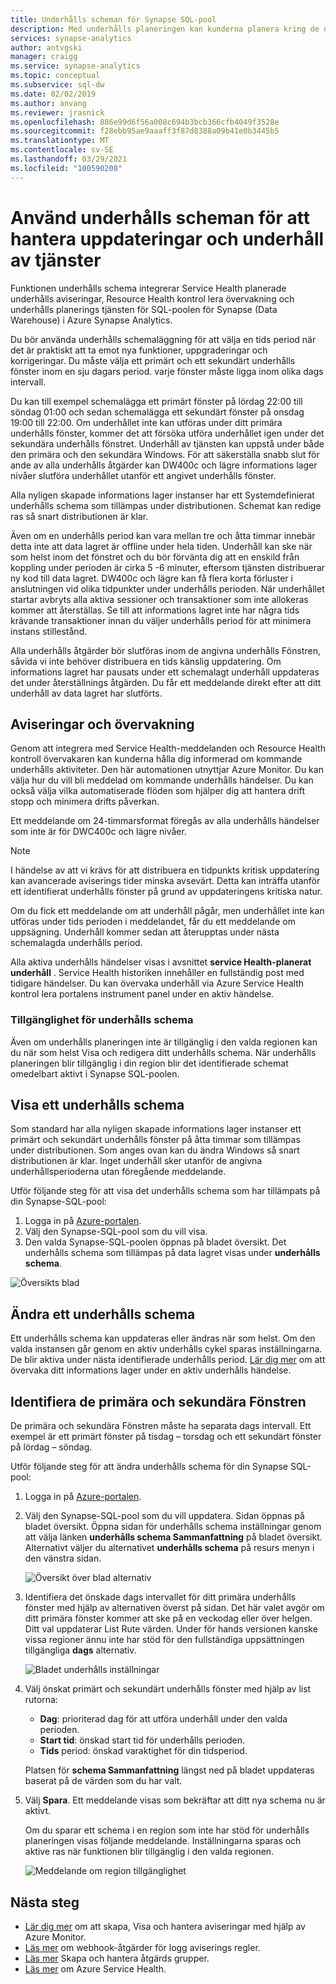 ```yaml
---
title: Underhålls scheman för Synapse SQL-pool
description: Med underhålls planeringen kan kunderna planera kring de nödvändiga schemalagda underhålls händelser som Azure Synapse Analytics använder för att distribuera nya funktioner, uppgraderingar och korrigeringar.
services: synapse-analytics
author: antvgski
manager: craigg
ms.service: synapse-analytics
ms.topic: conceptual
ms.subservice: sql-dw
ms.date: 02/02/2019
ms.author: anvang
ms.reviewer: jrasnick
ms.openlocfilehash: 886e99d6f56a008c694b3bcb366cfb4049f3528e
ms.sourcegitcommit: f28ebb95ae9aaaff3f87d8388a09b41e0b3445b5
ms.translationtype: MT
ms.contentlocale: sv-SE
ms.lasthandoff: 03/29/2021
ms.locfileid: "100590208"
---
```

# <a name="use-maintenance-schedules-to-manage-service-updates-and-maintenance"></a>Använd underhålls scheman för att hantera uppdateringar och underhåll av tjänster

Funktionen underhålls schema integrerar Service Health planerade underhålls aviseringar, Resource Health kontrol lera övervakning och underhålls planerings tjänsten för SQL-poolen för Synapse (Data Warehouse) i Azure Synapse Analytics.

Du bör använda underhålls schemaläggning för att välja en tids period när det är praktiskt att ta emot nya funktioner, uppgraderingar och korrigeringar. Du måste välja ett primärt och ett sekundärt underhålls fönster inom en sju dagars period. varje fönster måste ligga inom olika dags intervall.

Du kan till exempel schemalägga ett primärt fönster på lördag 22:00 till söndag 01:00 och sedan schemalägga ett sekundärt fönster på onsdag 19:00 till 22:00. Om underhållet inte kan utföras under ditt primära underhålls fönster, kommer det att försöka utföra underhållet igen under det sekundära underhålls fönstret. Underhåll av tjänsten kan uppstå under både den primära och den sekundära Windows. För att säkerställa snabb slut för ande av alla underhålls åtgärder kan DW400c och lägre informations lager nivåer slutföra underhållet utanför ett angivet underhålls fönster.

Alla nyligen skapade informations lager instanser har ett Systemdefinierat underhålls schema som tillämpas under distributionen. Schemat kan redige ras så snart distributionen är klar.

Även om en underhålls period kan vara mellan tre och åtta timmar innebär detta inte att data lagret är offline under hela tiden. Underhåll kan ske när som helst inom det fönstret och du bör förvänta dig att en enskild från koppling under perioden är cirka 5 -6 minuter, eftersom tjänsten distribuerar ny kod till data lagret. DW400c och lägre kan få flera korta förluster i anslutningen vid olika tidpunkter under underhålls perioden. När underhållet startar avbryts alla aktiva sessioner och transaktioner som inte allokeras kommer att återställas. Se till att informations lagret inte har några tids krävande transaktioner innan du väljer underhålls period för att minimera instans stillestånd.

Alla underhålls åtgärder bör slutföras inom de angivna underhålls Fönstren, såvida vi inte behöver distribuera en tids känslig uppdatering. Om informations lagret har pausats under ett schemalagt underhåll uppdateras det under återställnings åtgärden. Du får ett meddelande direkt efter att ditt underhåll av data lagret har slutförts.

## <a name="alerts-and-monitoring"></a>Aviseringar och övervakning

Genom att integrera med Service Health-meddelanden och Resource Health kontroll övervakaren kan kunderna hålla dig informerad om kommande underhålls aktiviteter. Den här automationen utnyttjar Azure Monitor. Du kan välja hur du vill bli meddelad om kommande underhålls händelser. Du kan också välja vilka automatiserade flöden som hjälper dig att hantera drift stopp och minimera drifts påverkan.

Ett meddelande om 24-timmarsformat föregås av alla underhålls händelser som inte är för DWC400c och lägre nivåer.

> [!NOTE]
> I händelse av att vi krävs för att distribuera en tidpunkts kritisk uppdatering kan avancerade aviserings tider minska avsevärt. Detta kan inträffa utanför ett identifierat underhålls fönster på grund av uppdateringens kritiska natur.

Om du fick ett meddelande om att underhåll pågår, men underhållet inte kan utföras under tids perioden i meddelandet, får du ett meddelande om uppsägning. Underhåll kommer sedan att återupptas under nästa schemalagda underhålls period.

Alla aktiva underhålls händelser visas i avsnittet **service Health-planerat underhåll** . Service Health historiken innehåller en fullständig post med tidigare händelser. Du kan övervaka underhåll via Azure Service Health kontrol lera portalens instrument panel under en aktiv händelse.

### <a name="maintenance-schedule-availability"></a>Tillgänglighet för underhålls schema

Även om underhålls planeringen inte är tillgänglig i den valda regionen kan du när som helst Visa och redigera ditt underhålls schema. När underhålls planeringen blir tillgänglig i din region blir det identifierade schemat omedelbart aktivt i Synapse SQL-poolen.

## <a name="view-a-maintenance-schedule"></a>Visa ett underhålls schema

Som standard har alla nyligen skapade informations lager instanser ett primärt och sekundärt underhålls fönster på åtta timmar som tillämpas under distributionen. Som anges ovan kan du ändra Windows så snart distributionen är klar. Inget underhåll sker utanför de angivna underhållsperioderna utan föregående meddelande.

Utför följande steg för att visa det underhålls schema som har tillämpats på din Synapse-SQL-pool:

1. Logga in på [Azure-portalen](https://portal.azure.com/).
2. Välj den Synapse-SQL-pool som du vill visa.
3. Den valda Synapse-SQL-poolen öppnas på bladet översikt. Det underhålls schema som tillämpas på data lagret visas under **underhålls schema**.

![Översikts blad](./media/maintenance-scheduling/clear-overview-blade.PNG)

## <a name="change-a-maintenance-schedule"></a>Ändra ett underhålls schema

Ett underhålls schema kan uppdateras eller ändras när som helst. Om den valda instansen går genom en aktiv underhålls cykel sparas inställningarna. De blir aktiva under nästa identifierade underhålls period. [Lär dig mer](../../service-health/resource-health-overview.md?toc=/azure/synapse-analytics/sql-data-warehouse/toc.json&bc=/azure/synapse-analytics/sql-data-warehouse/breadcrumb/toc.json) om att övervaka ditt informations lager under en aktiv underhålls händelse.

## <a name="identifying-the-primary-and-secondary-windows"></a>Identifiera de primära och sekundära Fönstren

De primära och sekundära Fönstren måste ha separata dags intervall. Ett exempel är ett primärt fönster på tisdag – torsdag och ett sekundärt fönster på lördag – söndag.

Utför följande steg för att ändra underhålls schema för din Synapse SQL-pool:

1. Logga in på [Azure-portalen](https://portal.azure.com/).
2. Välj den Synapse-SQL-pool som du vill uppdatera. Sidan öppnas på bladet översikt.
Öppna sidan för underhålls schema inställningar genom att välja länken **underhålls schema Sammanfattning** på bladet översikt. Alternativt väljer du alternativet **underhålls schema** på resurs menyn i den vänstra sidan.

    ![Översikt över blad alternativ](./media/maintenance-scheduling/maintenance-change-option.png)

3. Identifiera det önskade dags intervallet för ditt primära underhålls fönster med hjälp av alternativen överst på sidan. Det här valet avgör om ditt primära fönster kommer att ske på en veckodag eller över helgen. Ditt val uppdaterar List Rute värden.
Under för hands versionen kanske vissa regioner ännu inte har stöd för den fullständiga uppsättningen tillgängliga **dags** alternativ.

   ![Bladet underhålls inställningar](./media/maintenance-scheduling/maintenance-settings-page.png)

4. Välj önskat primärt och sekundärt underhålls fönster med hjälp av list rutorna:
   - **Dag**: prioriterad dag för att utföra underhåll under den valda perioden.
   - **Start tid**: önskad start tid för underhålls perioden.
   - **Tids** period: önskad varaktighet för din tidsperiod.

   Platsen för **schema Sammanfattning** längst ned på bladet uppdateras baserat på de värden som du har valt.
  
5. Välj **Spara**. Ett meddelande visas som bekräftar att ditt nya schema nu är aktivt.

   Om du sparar ett schema i en region som inte har stöd för underhålls planeringen visas följande meddelande. Inställningarna sparas och aktive ras när funktionen blir tillgänglig i den valda regionen.

   ![Meddelande om region tillgänglighet](./media/maintenance-scheduling/maintenance-not-active-toast.png)

## <a name="next-steps"></a>Nästa steg

- [Lär dig mer](../../azure-monitor/alerts/alerts-metric.md?toc=/azure/synapse-analytics/sql-data-warehouse/toc.json&bc=/azure/synapse-analytics/sql-data-warehouse/breadcrumb/toc.json) om att skapa, Visa och hantera aviseringar med hjälp av Azure Monitor.
- [Läs mer](../..//azure-monitor/alerts/alerts-log-webhook.md?toc=/azure/synapse-analytics/sql-data-warehouse/toc.json&bc=/azure/synapse-analytics/sql-data-warehouse/breadcrumb/toc.json) om webhook-åtgärder för logg aviserings regler.
- [Läs mer](../..//azure-monitor/alerts/action-groups.md?toc=/azure/synapse-analytics/sql-data-warehouse/toc.json&bc=/azure/synapse-analytics/sql-data-warehouse/breadcrumb/toc.json) Skapa och hantera åtgärds grupper.
- [Läs mer](../../service-health/service-health-overview.md?toc=/azure/synapse-analytics/sql-data-warehouse/toc.json&bc=/azure/synapse-analytics/sql-data-warehouse/breadcrumb/toc.json) om Azure Service Health.
